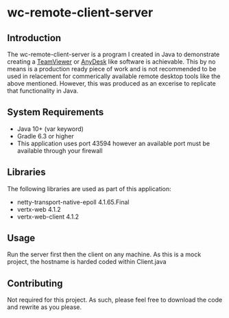 # wc-remote-client-server

## Introduction
The wc-remote-client-server is a program I created in Java to demonstrate creating a [TeamViewer](https://www.teamviewer.com/) or [AnyDesk](https://anydesk.com/) like software is achievable. This by no means is a production ready piece of work and is not recommended to be used in relacement for commerically available remote desktop tools like the above mentioned. However, this was produced as an excerise to replicate that functionality in Java.

## System Requirements
* Java 10+ (var keyword)
* Gradle 6.3 or higher
* This application uses port 43594 however an available port must be available through your firewall

## Libraries
The following libraries are used as part of this application:

* netty-transport-native-epoll 4.1.65.Final
* vertx-web 4.1.2
* vertx-web-client 4.1.2

## Usage
Run the server first then the client on any machine. As this is a mock project, the hostname is harded coded within Client.java

## Contributing
Not required for this project. As such, please feel free to download the code and rewrite as you please. 
